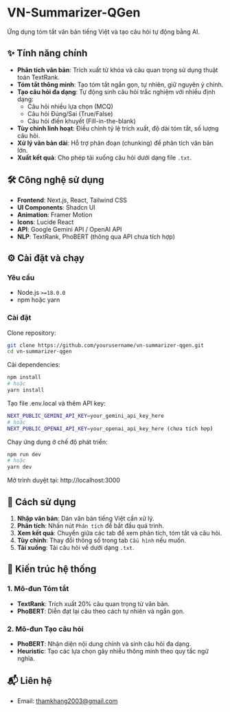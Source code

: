# VN-Summarizer-QGen

Ứng dụng tóm tắt văn bản tiếng Việt và tạo câu hỏi tự động bằng AI.

## ✨ Tính năng chính

- **Phân tích văn bản**: Trích xuất từ khóa và câu quan trọng sử dụng thuật toán TextRank.
- **Tóm tắt thông minh**: Tạo tóm tắt ngắn gọn, tự nhiên, giữ nguyên ý chính.
- **Tạo câu hỏi đa dạng**: Tự động sinh câu hỏi trắc nghiệm với nhiều định dạng:
  - Câu hỏi nhiều lựa chọn (MCQ)
  - Câu hỏi Đúng/Sai (True/False)
  - Câu hỏi điền khuyết (Fill-in-the-blank)
- **Tùy chỉnh linh hoạt**: Điều chỉnh tỷ lệ trích xuất, độ dài tóm tắt, số lượng câu hỏi.
- **Xử lý văn bản dài**: Hỗ trợ phân đoạn (chunking) để phân tích văn bản lớn.
- **Xuất kết quả**: Cho phép tải xuống câu hỏi dưới dạng file `.txt`.

## 🛠️ Công nghệ sử dụng

- **Frontend**: Next.js, React, Tailwind CSS
- **UI Components**: Shadcn UI
- **Animation**: Framer Motion
- **Icons**: Lucide React
- **API**: Google Gemini API / OpenAI API
- **NLP**: TextRank, PhoBERT (thông qua API chưa tích hợp)

## ⚙️ Cài đặt và chạy

### Yêu cầu

- Node.js `>=18.0.0`
- npm hoặc yarn

### Cài đặt

Clone repository:

```bash
git clone https://github.com/yourusername/vn-summarizer-qgen.git
cd vn-summarizer-qgen
```

Cài dependencies:

```bash
npm install
# hoặc
yarn install
```
Tạo file .env.local và thêm API key:

```bash
NEXT_PUBLIC_GEMINI_API_KEY=your_gemini_api_key_here
# hoặc
NEXT_PUBLIC_OPENAI_API_KEY=your_openai_api_key_here (chưa tích hợp)
```
Chạy ứng dụng ở chế độ phát triển:

```bash
npm run dev
# hoặc
yarn dev
```
Mở trình duyệt tại: http://localhost:3000

## 🧪 Cách sử dụng

1. **Nhập văn bản**: Dán văn bản tiếng Việt cần xử lý.
2. **Phân tích**: Nhấn nút `Phân tích` để bắt đầu quá trình.
3. **Xem kết quả**: Chuyển giữa các tab để xem phân tích, tóm tắt và câu hỏi.
4. **Tùy chỉnh**: Thay đổi thông số trong tab `Cấu hình` nếu muốn.
5. **Tải xuống**: Tải câu hỏi về dưới dạng `.txt`.

## 🧱 Kiến trúc hệ thống

### 1. Mô-đun Tóm tắt
- **TextRank**: Trích xuất 20% câu quan trọng từ văn bản.
- **PhoBERT**: Diễn đạt lại câu theo cách tự nhiên và ngắn gọn.

### 2. Mô-đun Tạo câu hỏi
- **PhoBERT**: Nhận diện nội dung chính và sinh câu hỏi đa dạng.
- **Heuristic**: Tạo các lựa chọn gây nhiễu thông minh theo quy tắc ngữ nghĩa.


## 📬 Liên hệ
- Email: thamkhang2003@gmail.com


